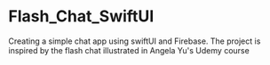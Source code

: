 # Flash_Chat_SwiftUI
Creating a simple chat app using swiftUI and Firebase. The project is inspired by the flash chat illustrated in Angela Yu's Udemy course
